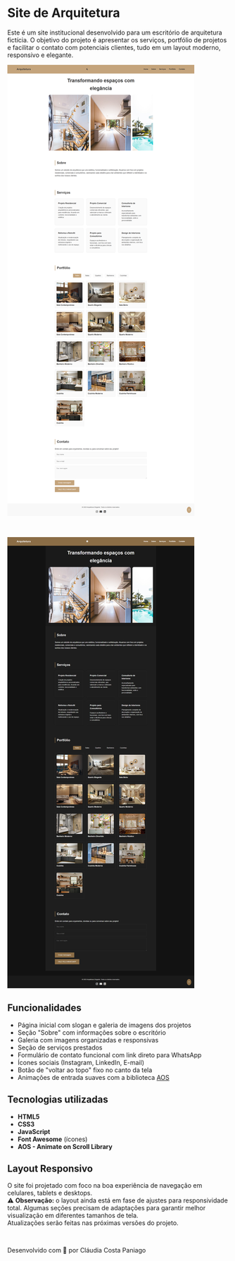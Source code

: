 # Site de Arquitetura 

Este é um site institucional desenvolvido para um escritório de arquitetura fictícia. O objetivo do projeto é apresentar os serviços, portfólio de projetos e facilitar o contato com potenciais clientes, tudo em um layout moderno, responsivo e elegante.

![preview](assets/preview1.png)

<br>

![preview](assets/preview2.png)

## Funcionalidades

- Página inicial com slogan e galeria de imagens dos projetos
- Seção "Sobre" com informações sobre o escritório
- Galeria com imagens organizadas e responsivas
- Seção de serviços prestados
- Formulário de contato funcional com link direto para WhatsApp
- Ícones sociais (Instagram, LinkedIn, E-mail)
- Botão de "voltar ao topo" fixo no canto da tela
- Animações de entrada suaves com a biblioteca [AOS](https://michalsnik.github.io/aos/)

##  Tecnologias utilizadas

- **HTML5**
- **CSS3**
- **JavaScript**
- **Font Awesome** (ícones)
- **AOS - Animate on Scroll Library**

##  Layout Responsivo

O site foi projetado com foco na boa experiência de navegação em celulares, tablets e desktops.  
⚠️ **Observação:** o layout ainda está em fase de ajustes para responsividade total. Algumas seções precisam de adaptações para garantir melhor visualização em diferentes tamanhos de tela.  
Atualizações serão feitas nas próximas versões do projeto.

<br>

Desenvolvido com 💙 por Cláudia Costa Paniago
